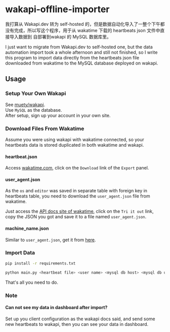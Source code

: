 # wakapi-offline-importer

我打算从 Wakapi.dev 转为 self-hosted 的，但是数据自动化导入了一整个下午都没有完成，所以写这个程序，用于从 wakatime 下载的 heartbeats json 文件中直接导入数据到 自部署到wakapi 的 MySQL 数据库里。

I just want to migrate from Wakapi.dev to self-hosted one, but the data automation import took a whole afternoon and still not finished, so I write this program to import data directly from the heartbeats json file downloaded from wakatime to the MySQL database deployed on wakapi.

## Usage

### Setup Your Own Wakapi

See [muety/wakapi](https://github.com/muety/wakapi).  
Use `MySQL` as the database.  
After setup, sign up your account in your own site.

### Download Files From Wakatime

Assume you were using wakapi with wakatime connected, so your heartbeats data is stored duplicated in both wakatime and wakapi. 

#### heartbeat.json

Access [wakatime.com](https://wakatime.com/settings/account), click on the `Download` link of the `Export` panel.

#### user_agent.json

As the `os` and `editor` was saved in separate table with foreign key in heartbeats table, you need to download the `user_agent.json` file from wakatime.

Just access the [API docs site of wakatime](https://wakatime.com/developers#user_agents), click on the `Tri it out` link, copy the JSON you got and save it to a file named `user_agent.json`.

#### machine_name.json

Similar to `user_agent.json`, get it from [here](https://wakatime.com/developers#machine_names).

### Import Data

```bash
pip install -r requirements.txt
```

```bash
python main.py <heartbeat file> <user name> <mysql db host> <mysql db user> <mysql db password> <mysql db name> <start date, such as 2021-03-01> <user_agent file> <machine_name file>
```

That's all you need to do.

### Note

#### Can not see my data in dashboard after import?

Set up you client configuration as the wakapi docs said, and send some new heartbeats to wakapi, then you can see your data in dashboard.

